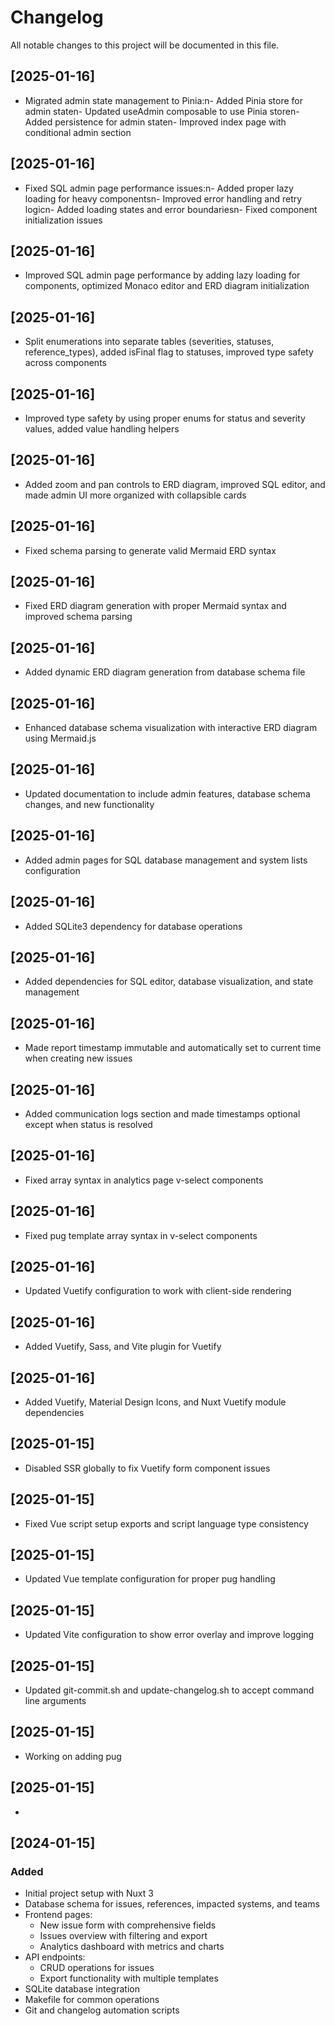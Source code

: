 # Changelog

All notable changes to this project will be documented in this file.
## [2025-01-16]

- Migrated admin state management to Pinia:n- Added Pinia store for admin staten- Updated useAdmin composable to use Pinia storen- Added persistence for admin staten- Improved index page with conditional admin section

## [2025-01-16]

- Fixed SQL admin page performance issues:n- Added proper lazy loading for heavy componentsn- Improved error handling and retry logicn- Added loading states and error boundariesn- Fixed component initialization issues

## [2025-01-16]

- Improved SQL admin page performance by adding lazy loading for components, optimized Monaco editor and ERD diagram initialization

## [2025-01-16]

- Split enumerations into separate tables (severities, statuses, reference_types), added isFinal flag to statuses, improved type safety across components

## [2025-01-16]

- Improved type safety by using proper enums for status and severity values, added value handling helpers

## [2025-01-16]

- Added zoom and pan controls to ERD diagram, improved SQL editor, and made admin UI more organized with collapsible cards

## [2025-01-16]

- Fixed schema parsing to generate valid Mermaid ERD syntax

## [2025-01-16]

- Fixed ERD diagram generation with proper Mermaid syntax and improved schema parsing

## [2025-01-16]

- Added dynamic ERD diagram generation from database schema file

## [2025-01-16]

- Enhanced database schema visualization with interactive ERD diagram using Mermaid.js

## [2025-01-16]

- Updated documentation to include admin features, database schema changes, and new functionality

## [2025-01-16]

- Added admin pages for SQL database management and system lists configuration

## [2025-01-16]

- Added SQLite3 dependency for database operations

## [2025-01-16]

- Added dependencies for SQL editor, database visualization, and state management

## [2025-01-16]

- Made report timestamp immutable and automatically set to current time when creating new issues

## [2025-01-16]

- Added communication logs section and made timestamps optional except when status is resolved

## [2025-01-16]

- Fixed array syntax in analytics page v-select components

## [2025-01-16]

- Fixed pug template array syntax in v-select components

## [2025-01-16]

- Updated Vuetify configuration to work with client-side rendering

## [2025-01-16]

- Added Vuetify, Sass, and Vite plugin for Vuetify

## [2025-01-16]

- Added Vuetify, Material Design Icons, and Nuxt Vuetify module dependencies

## [2025-01-15]

- Disabled SSR globally to fix Vuetify form component issues

## [2025-01-15]

- Fixed Vue script setup exports and script language type consistency

## [2025-01-15]

- Updated Vue template configuration for proper pug handling

## [2025-01-15]

- Updated Vite configuration to show error overlay and improve logging

## [2025-01-15]

- Updated git-commit.sh and update-changelog.sh to accept command line arguments

## [2025-01-15]

- Working on adding pug

## [2025-01-15]

- 


## [2024-01-15]

### Added
- Initial project setup with Nuxt 3
- Database schema for issues, references, impacted systems, and teams
- Frontend pages:
  - New issue form with comprehensive fields
  - Issues overview with filtering and export
  - Analytics dashboard with metrics and charts
- API endpoints:
  - CRUD operations for issues
  - Export functionality with multiple templates
- SQLite database integration
- Makefile for common operations
- Git and changelog automation scripts
